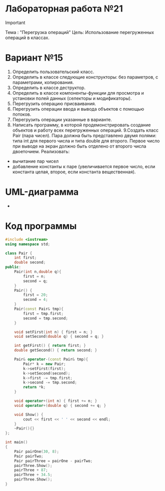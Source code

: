 # Лабораторная работа №21
>[!IMPORTANT]
>Тема : "Перегрузка операций"
>Цель: Использование перегруженных операций в классах.

# Вариант №15

1. Определить пользовательский класс.
2. Определить в классе следующие конструкторы: без параметров, с параметрами, копирования.
3. Определить в классе деструктор.
4. Определить в классе компоненты-функции для просмотра и установки полей данных (селекторы и модификаторы).
5. Перегрузить операцию присваивания.
6. Перегрузить операции ввода и вывода объектов с помощью потоков.
7. Перегрузить операции указанные в варианте.
8. Написать программу, в которой продемонстрировать создание объектов и работу всех перегруженных операций.
9.Создать класс Pair (пара чисел). Пара должна быть представлено двумя полями: типа int
для первого числа и типа double для второго. Первое число при выводе на экран должно
быть отделено от второго числа двоеточием. Реализовать:
  - вычитание пар чисел
  - добавление константы к паре (увеличивается первое число, если константа
    целая, второе, если константа вещественная).


# UML-диаграмма
-

# Код программы
```cpp
#include <iostream>
using namespace std;

class Pair {
	int first;
	double second;
public:
	Pair(int n,double q){
		first = n;
		second = q;
	}
	Pair() {
		first = 20;
		second = 4;
	}
	Pair(const Pair& tmp){
		first = tmp.first;
		second = tmp.second;
	}

	void setFirst(int n) { first = n; }
	void setSecond(double q) { second = q; }

	int getFirst() { return first; }
	double getSecond() { return second; }

	Pair& operator-(const Pair& tmp){
		Pair* k = new Pair;
		k->setFirst(first);
		k->setSecond(second);
		k->first -= tmp.first;
		k->second -= tmp.second;
		return *k;
	}

	void operator+(int n) { first += n; }
	void operator+(double q) { second += q; }

	void Show() {
		cout << first << ' ' << second << endl;
	}
	~Pair(){}
};

int main()
{
	Pair pairOne(30, 8);
	Pair pairTwo;
	Pair pairThree = pairOne - pairTwo;
	pairThree.Show();
	pairThree + 87;
	pairThree + 34.5;
	pairThree.Show();
}
```
